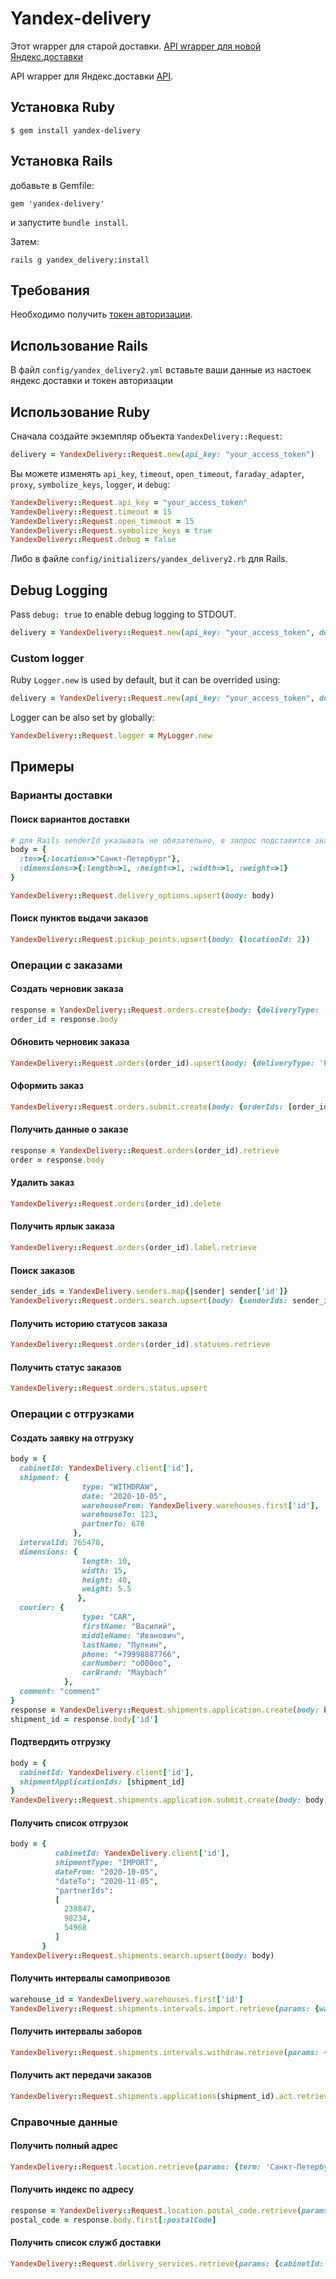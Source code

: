 # Yandex-delivery

Этот wrapper для старой доставки. [API wrapper для новой Яндекс.доставки](https://github.com/osetrov/yandex-dostavka)

API wrapper для Яндекс.доставки [API](https://yandex.ru/dev/delivery-3/doc/dg/).

## Установка Ruby

    $ gem install yandex-delivery

## Установка Rails

добавьте в Gemfile:

    gem 'yandex-delivery'

и запустите `bundle install`.

Затем:

    rails g yandex_delivery:install

## Требования

Необходимо получить [токен авторизации](https://yandex.ru/dev/delivery-3/doc/dg/concepts/access.html).

## Использование Rails

В файл `config/yandex_delivery2.yml` вставьте ваши данные из настоек яндекс доставки и токен авторизации

## Использование Ruby

Сначала создайте экземпляр объекта `YandexDelivery::Request`:

```ruby
delivery = YandexDelivery::Request.new(api_key: "your_access_token")
```

Вы можете изменять `api_key`, `timeout`, `open_timeout`, `faraday_adapter`, `proxy`, `symbolize_keys`, `logger`, и `debug`:

```ruby
YandexDelivery::Request.api_key = "your_access_token"
YandexDelivery::Request.timeout = 15
YandexDelivery::Request.open_timeout = 15
YandexDelivery::Request.symbolize_keys = true
YandexDelivery::Request.debug = false
```

Либо в файле `config/initializers/yandex_delivery2.rb` для Rails.

## Debug Logging

Pass `debug: true` to enable debug logging to STDOUT.

```ruby
delivery = YandexDelivery::Request.new(api_key: "your_access_token", debug: true)
```

### Custom logger

Ruby `Logger.new` is used by default, but it can be overrided using:

```ruby
delivery = YandexDelivery::Request.new(api_key: "your_access_token", debug: true, logger: MyLogger.new)
```

Logger can be also set by globally:

```ruby
YandexDelivery::Request.logger = MyLogger.new
```

## Примеры

### Варианты доставки

#### Поиск вариантов доставки

```ruby
# для Rails senderId указывать не обязательно, в запрос подставится значение из config/yandex_delivery2.yml
body = {
  :to=>{:location=>"Санкт-Петербург"}, 
  :dimensions=>{:length=>1, :height=>1, :width=>1, :weight=>1}
}

YandexDelivery::Request.delivery_options.upsert(body: body)
```

#### Поиск пунктов выдачи заказов

```ruby
YandexDelivery::Request.pickup_points.upsert(body: {locationId: 2})
```

### Операции с заказами

#### Создать черновик заказа

```ruby
response = YandexDelivery::Request.orders.create(body: {deliveryType: 'COURIER'})
order_id = response.body
```

#### Обновить черновик заказа

```ruby
YandexDelivery::Request.orders(order_id).upsert(body: {deliveryType: 'PICKUP'})
```

#### Оформить заказ

```ruby
YandexDelivery::Request.orders.submit.create(body: {orderIds: [order_id]})
```

#### Получить данные о заказе

```ruby
response = YandexDelivery::Request.orders(order_id).retrieve
order = response.body
```

#### Удалить заказ

```ruby
YandexDelivery::Request.orders(order_id).delete
```

#### Получить ярлык заказа

```ruby
YandexDelivery::Request.orders(order_id).label.retrieve
```

#### Поиск заказов

```ruby
sender_ids = YandexDelivery.senders.map{|sender| sender['id']}
YandexDelivery::Request.orders.search.upsert(body: {senderIds: sender_ids, orderIds: [order_id]})
```

#### Получить историю статусов заказа

```ruby
YandexDelivery::Request.orders(order_id).statuses.retrieve
```

#### Получить статус заказов

```ruby
YandexDelivery::Request.orders.status.upsert
```

### Операции с отгрузками

#### Создать заявку на отгрузку

```ruby
body = {
  cabinetId: YandexDelivery.client['id'],
  shipment: {
                type: "WITHDRAW",
                date: "2020-10-05",
                warehouseFrom: YandexDelivery.warehouses.first['id'],
                warehouseTo: 123,
                partnerTo: 678
              },
  intervalId: 765478,
  dimensions: {
                length: 10,
                width: 15,
                height: 40,
                weight: 5.5
               },
  courier: {
                type: "CAR",
                firstName: "Василий",
                middleName: "Иванович",
                lastName: "Пупкин",
                phone: "+79998887766",
                carNumber: "о000оо",
                carBrand: "Maybach"
            },
  comment: "comment"
}
response = YandexDelivery::Request.shipments.application.create(body: body)
shipment_id = response.body['id']
```

#### Подтвердить отгрузку

```ruby
body = {
  cabinetId: YandexDelivery.client['id'],
  shipmentApplicationIds: [shipment_id]
}
YandexDelivery::Request.shipments.application.submit.create(body: body)
```

#### Получить список отгрузок

```ruby
body = {
          cabinetId: YandexDelivery.client['id'],
          shipmentType: "IMPORT",
          dateFrom: "2020-10-05",
          "dateTo": "2020-11-05",
          "partnerIds": 
          [
            239847,
            98234,
            54968
          ]
       }
YandexDelivery::Request.shipments.search.upsert(body: body)
```

#### Получить интервалы самопривозов

```ruby
warehouse_id = YandexDelivery.warehouses.first['id']
YandexDelivery::Request.shipments.intervals.import.retrieve(params: {warehouseId: warehouse_id, date: '2020-10-06'})
```

#### Получить интервалы заборов

```ruby
YandexDelivery::Request.shipments.intervals.withdraw.retrieve(params: {partnerId: 106, date: '2020-10-06'})
```

#### Получить акт передачи заказов

```ruby
YandexDelivery::Request.shipments.applications(shipment_id).act.retrieve(params: {cabinetId: YandexDelivery.client['id']})
```

### Справочные данные

#### Получить полный адрес

```ruby
YandexDelivery::Request.location.retrieve(params: {term: 'Санкт-Петербург'})
```

#### Получить индекс по адресу

```ruby
response = YandexDelivery::Request.location.postal_code.retrieve(params: {address: 'Санкт-Петербург, ул. Профессора Попова, д. 37Щ, БЦ "Сенатор"'})
postal_code = response.body.first[:postalCode]
```

#### Получить список служб доставки

```ruby
YandexDelivery::Request.delivery_services.retrieve(params: {cabinetId: YandexDelivery.client['id']})
```
